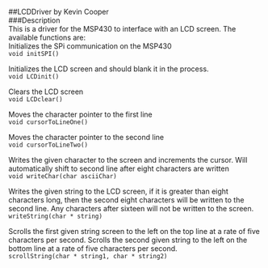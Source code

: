 ##LCDDriver by Kevin Cooper
<br>
###Description
<br>
This is a driver for the MSP430 to interface with an LCD screen.  The available functions are:
<br>
Initializes the SPi communication on the MSP430<br>
`void initSPI()`

Initializes the LCD screen and should blank it in the process.<br>
`void LCDinit()`

Clears the LCD screen<br>
`void LCDclear()`

Moves the character pointer to the first line<br>
`void cursorToLineOne()`

Moves the character pointer to the second line<br>
`void cursorToLineTwo()`

Writes the given character to the screen and increments the cursor.  Will automatically shift to second line after eight characters are written<br>
`void writeChar(char asciiChar)`

Writes the given string to the LCD screen, if it is greater than eight characters long, then the second eight characters will be written to the second line.  Any characters after sixteen will not be written to the screen.<br>
`writeString(char * string)`

Scrolls the first given string screen to the left on the top line at a rate of five characters per second.  Scrolls the second given string to the left on the bottom line at a rate of five characters per second.<br>
`scrollString(char * string1, char * string2)`

